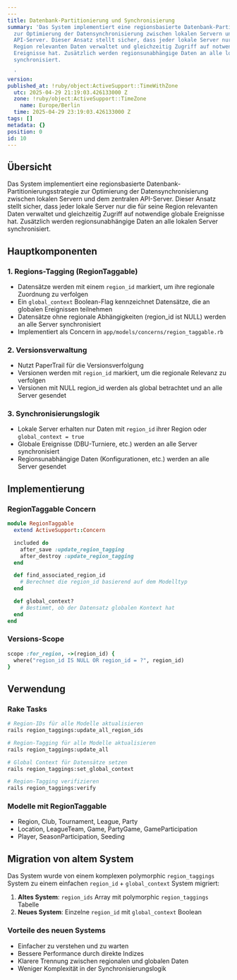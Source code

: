 ```yaml
---
---
title: Datenbank-Partitionierung und Synchronisierung
summary: 'Das System implementiert eine regionsbasierte Datenbank-Partitionierungsstrategie
  zur Optimierung der Datensynchronisierung zwischen lokalen Servern und dem zentralen
  API-Server. Dieser Ansatz stellt sicher, dass jeder lokale Server nur die für seine
  Region relevanten Daten verwaltet und gleichzeitig Zugriff auf notwendige globale
  Ereignisse hat. Zusätzlich werden regionsunabhängige Daten an alle lokalen Server
  synchronisiert.

  '
version:
published_at: !ruby/object:ActiveSupport::TimeWithZone
  utc: 2025-04-29 21:19:03.426133000 Z
  zone: !ruby/object:ActiveSupport::TimeZone
    name: Europe/Berlin
  time: 2025-04-29 23:19:03.426133000 Z
tags: []
metadata: {}
position: 0
id: 10
---
```


## Übersicht
Das System implementiert eine regionsbasierte Datenbank-Partitionierungsstrategie zur Optimierung der Datensynchronisierung zwischen lokalen Servern und dem zentralen API-Server. Dieser Ansatz stellt sicher, dass jeder lokale Server nur die für seine Region relevanten Daten verwaltet und gleichzeitig Zugriff auf notwendige globale Ereignisse hat. Zusätzlich werden regionsunabhängige Daten an alle lokalen Server synchronisiert.

## Hauptkomponenten

### 1. Regions-Tagging (RegionTaggable)
- Datensätze werden mit einem `region_id` markiert, um ihre regionale Zuordnung zu verfolgen
- Ein `global_context` Boolean-Flag kennzeichnet Datensätze, die an globalen Ereignissen teilnehmen
- Datensätze ohne regionale Abhängigkeiten (region_id ist NULL) werden an alle Server synchronisiert
- Implementiert als Concern in `app/models/concerns/region_taggable.rb`

### 2. Versionsverwaltung
- Nutzt PaperTrail für die Versionsverfolgung
- Versionen werden mit `region_id` markiert, um die regionale Relevanz zu verfolgen
- Versionen mit NULL region_id werden als global betrachtet und an alle Server gesendet

### 3. Synchronisierungslogik
- Lokale Server erhalten nur Daten mit `region_id` ihrer Region oder `global_context = true`
- Globale Ereignisse (DBU-Turniere, etc.) werden an alle Server synchronisiert
- Regionsunabhängige Daten (Konfigurationen, etc.) werden an alle Server gesendet

## Implementierung

### RegionTaggable Concern
```ruby
module RegionTaggable
  extend ActiveSupport::Concern

  included do
    after_save :update_region_tagging
    after_destroy :update_region_tagging
  end

  def find_associated_region_id
    # Berechnet die region_id basierend auf dem Modelltyp
  end

  def global_context?
    # Bestimmt, ob der Datensatz globalen Kontext hat
  end
end
```

### Versions-Scope
```ruby
scope :for_region, ->(region_id) {
  where("region_id IS NULL OR region_id = ?", region_id)
}
```

## Verwendung

### Rake Tasks
```bash
# Region-IDs für alle Modelle aktualisieren
rails region_taggings:update_all_region_ids

# Region-Tagging für alle Modelle aktualisieren
rails region_taggings:update_all

# Global Context für Datensätze setzen
rails region_taggings:set_global_context

# Region-Tagging verifizieren
rails region_taggings:verify
```

### Modelle mit RegionTaggable
- Region, Club, Tournament, League, Party
- Location, LeagueTeam, Game, PartyGame, GameParticipation
- Player, SeasonParticipation, Seeding

## Migration von altem System

Das System wurde von einem komplexen polymorphic `region_taggings` System zu einem einfachen `region_id` + `global_context` System migriert:

1. **Altes System**: `region_ids` Array mit polymorphic `region_taggings` Tabelle
2. **Neues System**: Einzelne `region_id` mit `global_context` Boolean

### Vorteile des neuen Systems
- Einfacher zu verstehen und zu warten
- Bessere Performance durch direkte Indizes
- Klarere Trennung zwischen regionalen und globalen Daten
- Weniger Komplexität in der Synchronisierungslogik